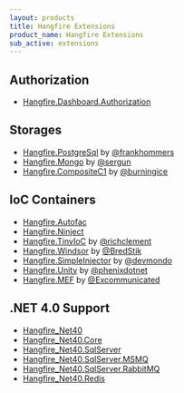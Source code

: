 ```yaml
---
layout: products
title: Hangfire Extensions
product_name: Hangfire Extensions
sub_active: extensions
---
```


## Authorization

* [Hangfire.Dashboard.Authorization](https://github.com/HangfireIO/Hangfire.Dashboard.Authorization)

## Storages

* [Hangfire.PostgreSql](https://github.com/frankhommers/Hangfire.PostgreSql) by [@frankhommers](https://github.com/frankhommers)
* [Hangfire.Mongo](https://github.com/sergun/Hangfire.Mongo) by [@sergun](https://github.com/sergun)
* [Hangfire.CompositeC1](https://www.nuget.org/packages/Hangfire.CompositeC1) by [@burningice](http://www.nuget.org/profiles/burningice)

## IoC Containers

* [Hangfire.Autofac](https://github.com/HangfireIO/Hangfire.Autofac)
* [Hangfire.Ninject](https://github.com/HangfireIO/Hangfire.Ninject)
* [Hangfire.TinyIoC](https://github.com/richclement/HangFire.TinyIoC) by [@richclement](https://github.com/richclement)
* [Hangfire.Windsor](https://github.com/BredStik/Hangfire.Windsor) by [@BredStik](https://github.com/BredStik)
* [Hangfire.SimpleInjector](https://github.com/devmondo/Hangfire.SimpleInjector) by [@devmondo](https://github.com/devmondo/Hangfire.SimpleInjector)
* [Hangfire.Unity](https://github.com/phenixdotnet/Hangfire.Unity) by [@phenixdotnet](https://github.com/phenixdotnet)
* [Hangfire.MEF](https://github.com/Excommunicated/Hangfire.MEF) by [@Excommunicated](https://github.com/Excommunicated)

## .NET 4.0 Support

* [Hangfire_Net40](https://www.nuget.org/packages/Hangfire_net40/)
* [Hangfire_Net40.Core](https://www.nuget.org/packages/Hangfire_net40.Core/)
* [Hangfire_Net40.SqlServer](https://www.nuget.org/packages/Hangfire_net40.SqlServer/)
* [Hangfire_Net40.SqlServer.MSMQ](https://www.nuget.org/packages/Hangfire_net40.SqlServer.MSMQ/)
* [Hangfire_Net40.SqlServer.RabbitMQ](https://www.nuget.org/packages/Hangfire_net40.SqlServer.RabbitMQ/)
* [Hangfire_Net40.Redis](https://www.nuget.org/packages/Hangfire_net40.Redis/)

